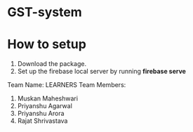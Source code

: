 # GST-system

# How to setup 
<ol>
<li> Download the package. </li>
<li> Set up the firebase local server by running <strong> firebase serve </strong> </li>
</ol>

Team Name: LEARNERS
Team Members:<ol>
  <li>Muskan Maheshwari</li>
  <li>Priyanshu Agarwal</li>
  <li>Priyanshu Arora</li>
  <li>Rajat Shrivastava</li>
  </ol>
  
             
